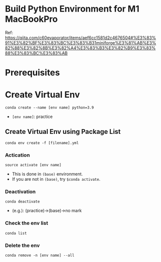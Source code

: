 # Build Python Environment for M1 MacBookPro

Ref: https://qiita.com/c60evaporator/items/aef6cc1581d2c4676504#%E3%83%91%E3%82%BF%E3%83%BC%E3%83%B31miniforge%E3%81%AB%E3%82%88%E3%82%8B%E3%82%A4%E3%83%B3%E3%82%B9%E3%83%88%E3%83%BC%E3%83%AB

# Prerequisites

# Create Virtual Env
```
conda create --name [env name] python=3.9
```
- `[env name]`: practice

## Create Virtual Env using Package List
```
conda env create -f [filename].yml
```

### Actication
```
source activate [env name]
```
- This is done in `(base)` environment.
- If you are not in `(base)`, try `$conda activate`.

### Deactivation
```
conda deactivate
```
- (e.g.): (practice)→(base)→no mark

### Check the env list
```
conda list
```

### Delete the env
```
conda remove -n [env name] --all
```

